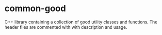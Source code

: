 # common-good
C++ library containing a collection of good utility classes and functions.
The header files are commented with with description and usage.
